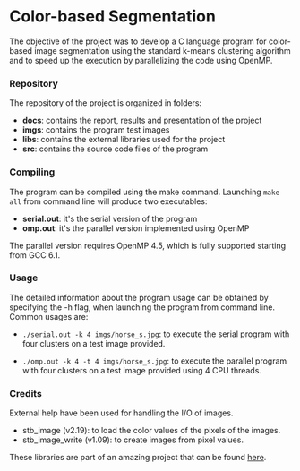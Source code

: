 # Color-based Segmentation
The objective of the project was to develop a C language program for color-based
image segmentation using the standard k-means clustering algorithm and to speed
up the execution by parallelizing the code using OpenMP.

### Repository
The repository of the project is organized in folders:
* **docs**: contains the report, results and presentation of the project
* **imgs**: contains the program test images
* **libs**: contains the external libraries used for the project
* **src**: contains the source code files of the program

### Compiling
The program can be compiled using the make command. Launching ```make all``` from 
command line will produce two executables:
* **serial.out**: it's the serial version of the program
* **omp.out**: it's the parallel version implemented using OpenMP

The parallel version requires OpenMP 4.5, which is fully supported starting from
GCC 6.1.

### Usage
The detailed information about the program usage can be obtained by specifying
the -h flag, when launching the program from command line. Common usages are:

* ```./serial.out -k 4 imgs/horse_s.jpg```: to execute the serial program with 
four clusters on a test image provided.
 
* ```./omp.out -k 4 -t 4 imgs/horse_s.jpg```: to execute the parallel program with 
four clusters on a test image provided using 4 CPU threads.

### Credits
External help have been used for handling the I/O of images.

* stb_image (v2.19): to load the color values of the pixels of the images.
* stb_image_write (v1.09): to create images from pixel values.

These libraries are part of an amazing project that can be found
[here](https://github.com/nothings/stb).
